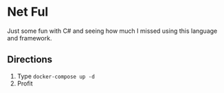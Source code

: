 # Net Ful

Just some fun with C# and seeing how much I missed using this language and framework.

## Directions

1. Type  `docker-compose up -d`
2. Profit
